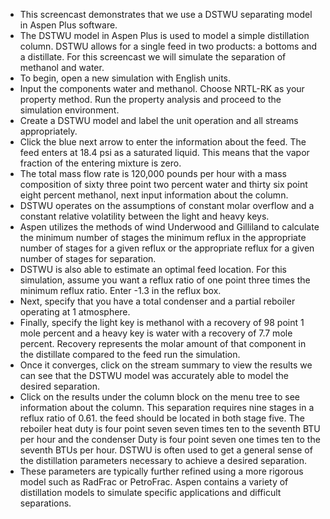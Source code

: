 - This screencast demonstrates that we use a DSTWU separating model in Aspen Plus software. 
- The DSTWU model in Aspen Plus is used to model a simple distillation column. DSTWU allows for a single feed in two products: a bottoms and a distillate. For this screencast we will simulate the separation of methanol and water.
- To begin, open a new simulation with English units.
- Input the components water and methanol. Choose NRTL-RK as your property method. Run the property analysis and proceed to the simulation environment.
- Create a DSTWU model and label the unit operation and all streams appropriately.
- Click the blue next arrow to enter the information about the feed. The feed enters at 18.4 psi as a saturated liquid. This means that the vapor fraction of the entering mixture is zero.
- The total mass flow rate is 120,000 pounds per hour with a mass composition of sixty three point two percent water and thirty six point eight percent methanol, next input information about the column.
- DSTWU operates on the assumptions of constant molar overflow and a constant relative volatility between the light and heavy keys.
- Aspen utilizes the methods of wind Underwood and Gilliland to calculate the minimum number of stages the minimum reflux in the appropriate number of stages for a given reflux or the appropriate reflux for a given number of stages for separation.
- DSTWU is also able to estimate an optimal feed location. For this simulation, assume you want a reflux ratio of one point three times the minimum reflux ratio. Enter -1.3 in the reflux box.
- Next, specify that you have a total condenser and a partial reboiler operating at 1 atmosphere.
- Finally, specify the light key is methanol with a recovery of 98 point 1 mole percent and a heavy key is water with a recovery of 7.7 mole percent. Recovery represents the molar amount of that component in the distillate compared to the feed run the simulation.
- Once it converges, click on the stream summary to view the results we can see that the DSTWU model was accurately able to model the desired separation.
- Click on the results under the column block on the menu tree to see information about the column. This separation requires nine stages in a reflux ratio of 0.61. the feed should be located in both stage five. The reboiler heat duty is four point seven seven times ten to the seventh BTU per hour and the condenser Duty is four point seven one times ten to the seventh BTUs per hour. DSTWU is often used to get a general sense of the distillation parameters necessary to achieve a desired separation. 
- These parameters are typically further refined using a more rigorous model such as RadFrac or PetroFrac. Aspen contains a variety of distillation models to simulate specific applications and difficult separations. 
